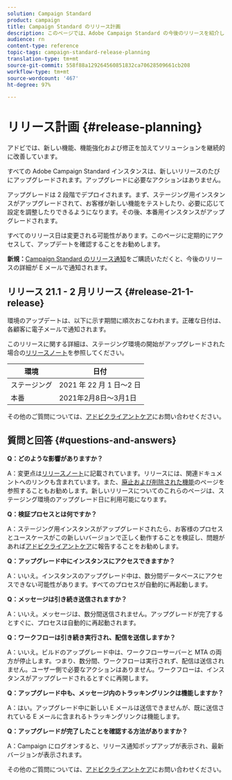 ```yaml
---
solution: Campaign Standard
product: campaign
title: Campaign Standard のリリース計画
description: このページでは、Adobe Campaign Standard の今後のリリースを紹介します。
audience: rn
content-type: reference
topic-tags: campaign-standard-release-planning
translation-type: tm+mt
source-git-commit: 558f88a129264560851832ca70628509661cb208
workflow-type: tm+mt
source-wordcount: '467'
ht-degree: 97%

---
```



# リリース計画 {#release-planning}

アドビでは、新しい機能、機能強化および修正を加えてソリューションを継続的に改善しています。

すべての Adobe Campaign Standard インスタンスは、新しいリリースのたびにアップグレードされます。アップグレードに必要なアクションはありません。

アップグレードは 2 段階でデプロイされます。まず、ステージング用インスタンスがアップグレードされて、お客様が新しい機能をテストしたり、必要に応じて設定を調整したりできるようになります。その後、本番用インスタンスがアップグレードされます。

すべてのリリース日は変更される可能性があります。このページに定期的にアクセスして、アップデートを確認することをお勧めします。

**新規：**[Campaign Standard のリリース通知](http://amc-mkt-prod1-t.adobe-campaign.com/lp/LP25?service=%40rZ5cqp2DgNzrgz0alKPInakNbPSTeJYozZYnS7Wbs802u4GlISkHZX4omtK00nAU6xzZ6luEWQzr7kQ9pkCwJYumWkU)をご購読いただくと、今後のリリースの詳細が E メールで通知されます。

## リリース 21.1 - 2 月リリース {#release-21-1-release}

環境のアップデートは、以下に示す期間に順次おこなわれます。正確な日付は、各顧客に電子メールで通知されます。

このリリースに関する詳細は、ステージング環境の開始がアップグレードされた場合の[リリースノート](../../rn/using/release-notes.md)を参照してください。 

<table>
 <thead>
  <tr>
   <th> 環境<br /> </th>
   <th> 日付<br /> </th>
  </tr>
 </thead>
 <tbody>
  <tr>
   <td>ステージング<br /> </td>
   <td>2021 年 22 月 1 日～2 日<br /> </td>
  </tr>
  <tr>
   <td> 本番<br /> </td>
   <td>2021年2月8日～3月1日<br /> </td>
  </tr>
 </tbody>
</table>

その他のご質問については、[アドビクライアントケア](https://helpx.adobe.com/jp/enterprise/using/support-for-experience-cloud.html)にお問い合わせください。

## 質問と回答 {#questions-and-answers}

**Q：どのような影響がありますか？**

A：変更点は[リリースノート](../../rn/using/release-notes.md)に記載されています。リリースには、関連ドキュメントへのリンクも含まれています。また、[廃止および削除された機能](../../rn/using/deprecated-features.md)のページを参照することもお勧めします。新しいリリースについてのこれらのページは、ステージング環境のアップグレード日に利用可能になります。

**Q：検証プロセスとは何ですか？**

A：ステージング用インスタンスがアップグレードされたら、お客様のプロセスとユースケースがこの新しいバージョンで正しく動作することを検証し、問題があれば[アドビクライアントケア](https://helpx.adobe.com/enterprise/using/support-for-experience-cloud.html)に報告することをお勧めします。

**Q：アップグレード中にインスタンスにアクセスできますか？**

A：いいえ。インスタンスのアップグレード中は、数分間データベースにアクセスできない可能性があります。すべてのプロセスが自動的に再起動します。

**Q：メッセージは引き続き送信されますか？**

A：いいえ。メッセージは、数分間送信されません。アップグレードが完了するとすぐに、プロセスは自動的に再起動されます。

**Q：ワークフローは引き続き実行され、配信を送信しますか？**

A：いいえ。ビルドのアップグレード中は、ワークフローサーバーと MTA の両方が停止します。つまり、数分間、ワークフローは実行されず、配信は送信されません。ユーザー側で必要なアクションはありません。ワークフローは、インスタンスがアップグレードされるとすぐに再開します。

**Q：アップグレード中も、メッセージ内のトラッキングリンクは機能しますか？**

A：はい。アップグレード中に新しい E メールは送信できませんが、既に送信されている E メールに含まれるトラッキングリンクは機能します。

**Q：アップグレードが完了したことを確認する方法がありますか？**

A：Campaign にログオンすると、リリース通知ポップアップが表示され、最新バージョンが表示されます。

その他のご質問については、[アドビクライアントケア](https://helpx.adobe.com/enterprise/using/support-for-experience-cloud.html)にお問い合わせください。
